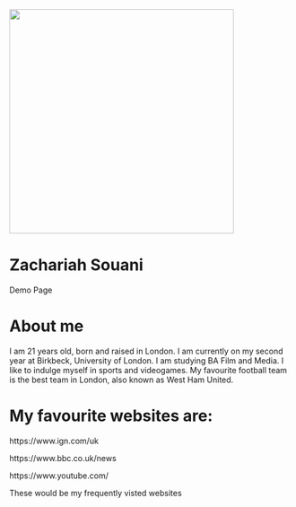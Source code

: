 <!DOCTYPE html>

<html>
<img src=https://upload.wikimedia.org/wikipedia/commons/5/58/Sunset_2007-1.jpg
  width="400"
  height="400" />
  
<head>
<h1>Zachariah Souani</h1>
<p>Demo Page</p>
</head>

  
<body>

<h1>About me</h1>
<p> I am 21 years old, born and raised in London. I am currently on my second year at Birkbeck, University of London. I am studying BA Film and Media. I like to indulge myself in sports and videogames. My favourite football team is the best team in London, also known as West Ham United.</p>
<body>
<h1>My favourite websites are:</h1>
<body>
<p>https://www.ign.com/uk<p>
<p>https://www.bbc.co.uk/news</p>
<p>https://www.youtube.com/</p>
<p>These would be my frequently visted websites</p>
</body>
</html>
